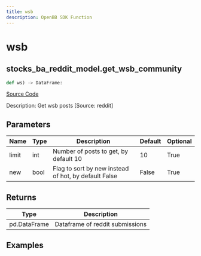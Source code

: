 ```yaml
---
title: wsb
description: OpenBB SDK Function
---
```

# wsb

## stocks_ba_reddit_model.get_wsb_community

```python
def ws) -> DataFrame:
```
[Source Code](https://github.com/OpenBB-finance/OpenBBTerminal/tree/main/openbb_terminal/decorators.py#L606)

Description: Get wsb posts [Source: reddit]

## Parameters

| Name | Type | Description | Default | Optional |
| ---- | ---- | ----------- | ------- | -------- |
| limit | int | Number of posts to get, by default 10 | 10 | True |
| new | bool | Flag to sort by new instead of hot, by default False | False | True |

## Returns

| Type | Description |
| ---- | ----------- |
| pd.DataFrame | Dataframe of reddit submissions |

## Examples

